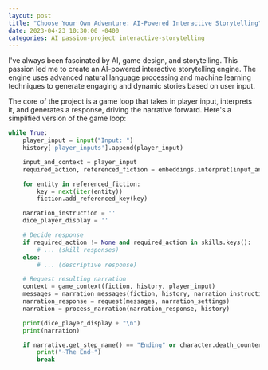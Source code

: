 ```yaml
---
layout: post
title: "Choose Your Own Adventure: AI-Powered Interactive Storytelling"
date: 2023-04-23 10:30:00 -0400
categories: AI passion-project interactive-storytelling
---
```


I've always been fascinated by AI, game design, and storytelling. This passion led me to create an AI-powered interactive storytelling engine. The engine uses advanced natural language processing and machine learning techniques to generate engaging and dynamic stories based on user input.

<!-- ![Sample Screenshot](/assets/images/sample-screenshot.png) -->

The core of the project is a game loop that takes in player input, interprets it, and generates a response, driving the narrative forward. Here's a simplified version of the game loop:

```python
while True:
    player_input = input("Input: ")
    history['player_inputs'].append(player_input)

    input_and_context = player_input
    required_action, referenced_fiction = embeddings.interpret(input_and_context, save_folder, training_mode=action_training_mode)

    for entity in referenced_fiction:
        key = next(iter(entity))
        fiction.add_referenced_key(key)

    narration_instruction = ''
    dice_player_display = ''

    # Decide response
    if required_action != None and required_action in skills.keys():
        # ... (skill responses)
    else:
        # ... (descriptive response)

    # Request resulting narration
    context = game_context(fiction, history, player_input)
    messages = narration_messages(fiction, history, narration_instruction)
    narration_response = request(messages, narration_settings)
    narration = process_narration(narration_response, history)

    print(dice_player_display + "\n")
    print(narration)

    if narrative.get_step_name() == "Ending" or character.death_counter > 3:
        print("~The End~")
        break
```
